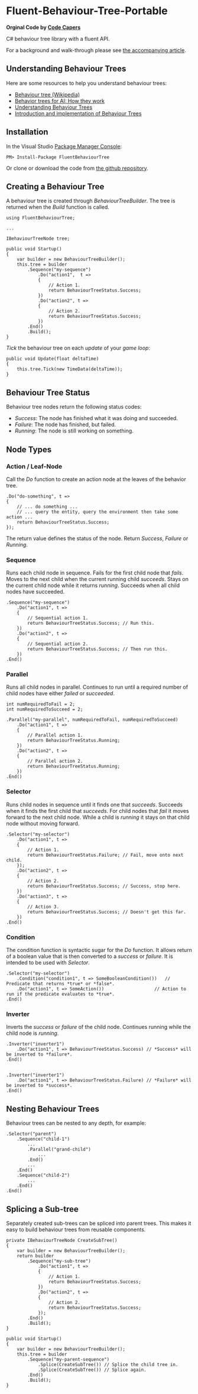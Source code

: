 # Fluent-Behaviour-Tree-Portable

**Orginal Code by [Code Capers](https://github.com/codecapers)**

C# behaviour tree library with a fluent API.

For a background and walk-through please see [the accompanying article](http://www.what-could-possibly-go-wrong.com/fluent-behavior-trees-for-ai-and-game-logic/). 

## Understanding Behaviour Trees

Here are some resources to help you understand behaviour trees:

- [Behaviour tree (Wikipedia)](https://en.wikipedia.org/wiki/Behavior_tree_(artificial_intelligence,_robotics_and_control))
- [Behavior trees for AI: How they work](http://www.gamasutra.com/blogs/ChrisSimpson/20140717/221339/Behavior_trees_for_AI_How_they_work.php)
- [Understanding Behaviour Trees](http://aigamedev.com/open/article/bt-overview/)
- [Introduction and implementation of Behaviour Trees](http://guineashots.com/2014/07/25/an-introduction-to-behavior-trees-part-1/)

## Installation

In the Visual Studio [Package Manager Console](http://docs.nuget.org/consume/package-manager-console):

	PM> Install-Package FluentBehaviourTree

Or clone or download the code from [the github repository](https://github.com/codecapers/fluent-behaviour-tree).

## Creating a Behaviour Tree

A behaviour tree is created through *BehaviourTreeBuilder*. The tree is returned when the *Build* function is called.

	using FluentBehaviourTree;

	...

	IBehaviourTreeNode tree;

	public void Startup()
	{
		var builder = new BehaviourTreeBuilder();
		this.tree = builder
			.Sequence("my-sequence")
				.Do("action1",  t => 
				{
					// Action 1.
					return BehaviourTreeStatus.Success;
				})
				.Do("action2", t => 
				{
					// Action 2.
					return BehaviourTreeStatus.Success;
				})
			.End()
			.Build();
	}

*Tick* the behaviour tree on each *update* of your *game loop*:

	public void Update(float deltaTime)
	{
		this.tree.Tick(new TimeData(deltaTime));
	}

## Behaviour Tree Status

Behaviour tree nodes return the following status codes:

* *Success*: The node has finished what it was doing and succeeded.
* *Failure*: The node has finished, but failed.
* *Running*: The node is still working on something. 

## Node Types

### Action / Leaf-Node

Call the *Do* function to create an action node at the leaves of the behavior tree. 

	.Do("do-something", t => 
	{
		// ... do something ...
		// ... query the entity, query the environment then take some action ...
		return BehaviourTreeStatus.Success;
	}); 

The return value defines the status of the node. Return *Success*, *Failure* or *Running*.

### Sequence

Runs each child node in sequence. Fails for the first child node that *fails*. Moves to the next child when the current running child *succeeds*. Stays on the current child node while it returns *running*. Succeeds when all child nodes have succeeded.

	.Sequence("my-sequence")
		.Do("action1", t => 
		{
			// Sequential action 1.
			return BehaviourTreeStatus.Success; // Run this.
		}) 
		.Do("action2", t => 
		{
			// Sequential action 2.
			return BehaviourTreeStatus.Success; // Then run this.
		})
	.End()

### Parallel

Runs all child nodes in parallel. Continues to run until a required number of child nodes have either *failed* or *succeeded*.

	int numRequiredToFail = 2;
	int numRequiredToSucceed = 2;

	.Parallel("my-parallel", numRequiredToFail, numRequiredToSucceed)
		.Do("action1", t => 
		{
			// Parallel action 1.
			return BehaviourTreeStatus.Running;
		})
		.Do("action2", t => 
		{
			// Parallel action 2.
			return BehaviourTreeStatus.Running;
		})		
	.End()

### Selector

Runs child nodes in sequence until it finds one that *succeeds*. Succeeds when it finds the first child that *succeeds*. For child nodes that *fail* it moves forward to the next child node. While a child is *running* it stays on that child node without moving forward. 

	.Selector("my-selector")
		.Do("action1", t => 
		{
			// Action 1.
			return BehaviourTreeStatus.Failure; // Fail, move onto next child.
		}); 
		.Do("action2", t => 
		{
			// Action 2.
			return BehaviourTreeStatus.Success; // Success, stop here.
		})		
		.Do("action3", t => 
		{
			// Action 3.
			return BehaviourTreeStatus.Success; // Doesn't get this far. 
		})		
	.End()


### Condition

The condition function is syntactic sugar for the *Do* function. It allows return of a boolean value that is then converted to a *success* or *failure*. It is intended to be used with *Selector*.

	.Selector("my-selector")
		.Condition("condition1", t => SomeBooleanCondition())	// Predicate that returns *true* or *false*. 
		.Do("action1", t => SomeAction())					// Action to run if the predicate evaluates to *true*. 
	.End()


### Inverter

Inverts the *success* or *failure* of the child node. Continues running while the child node is *running*.

	.Inverter("inverter1")
		.Do("action1", t => BehaviourTreeStatus.Success) // *Success* will be inverted to *failure*.
	.End() 


	.Inverter("inverter1")
		.Do("action1", t => BehaviourTreeStatus.Failure) // *Failure* will be inverted to *success*.
	.End() 

## Nesting Behaviour Trees

Behaviour trees can be nested to any depth, for example:

	.Selector("parent")
		.Sequence("child-1")
			...
			.Parallel("grand-child")
				...
			.End()
			...
		.End()
		.Sequence("child-2")
			...
		.End()
	.End()

## Splicing a Sub-tree

Separately created sub-trees can be spliced into parent trees. This makes it easy to build behaviour trees from reusable components.

	private IBehaviourTreeNode CreateSubTree()
	{
		var builder = new BehaviourTreeBuilder();
		return builder
			.Sequence("my-sub-tree")
				.Do("action1", t => 
				{
					// Action 1.
					return BehaviourTreeStatus.Success;
				})
				.Do("action2", t => 
				{
					// Action 2.
					return BehaviourTreeStatus.Success;
				}); 
			.End()
			.Build();
	}

	public void Startup()
	{
		var builder = new BehaviourTreeBuilder();
		this.tree = builder
			.Sequence("my-parent-sequence")
				.Splice(CreateSubTree()) // Splice the child tree in.
				.Splice(CreateSubTree()) // Splice again.
			.End()
			.Build();
	}

